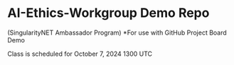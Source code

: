 # AI-Ethics-Workgroup Demo Repo
(SingularityNET Ambassador Program)
*For use with GitHub Project Board Demo

Class is scheduled for October 7, 2024 1300 UTC
